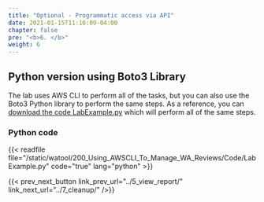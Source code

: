 ```yaml
---
title: "Optional - Programmatic access via API"
date: 2021-01-15T11:16:09-04:00
chapter: false
pre: "<b>6. </b>"
weight: 6
---
```


## Python version using Boto3 Library
The lab uses AWS CLI to perform all of the tasks, but you can also use the Boto3 Python library to perform the same steps. As a reference, you can [download the code LabExample.py](/watool/200_Using_AWSCLI_To_Manage_WA_Reviews/Code/LabExample.py) which will perform all of the same steps.

### Python code
{{< readfile file="/static/watool/200_Using_AWSCLI_To_Manage_WA_Reviews/Code/LabExample.py" code="true" lang="python" >}}


<!-- 
## Powershell version using AWS SDK for Powershell
**Coming soon** -->


{{< prev_next_button link_prev_url="../5_view_report/" link_next_url="../7_cleanup/" />}}
